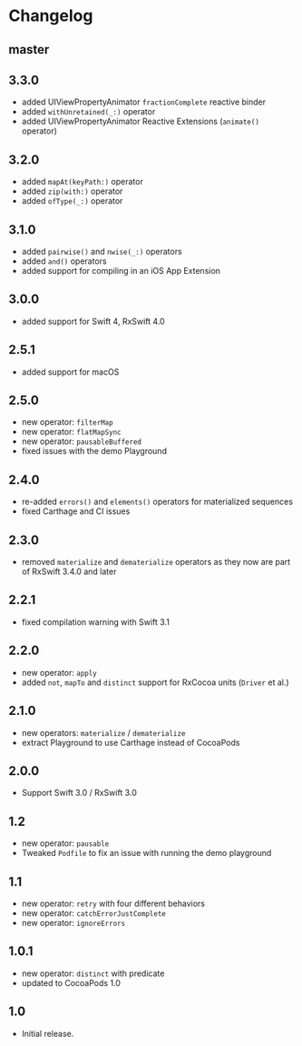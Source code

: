 Changelog
=========

master
-----


3.3.0
-----
- added UIViewPropertyAnimator `fractionComplete` reactive binder
- added `withUnretained(_:)` operator
- added UIViewPropertyAnimator Reactive Extensions (`animate()` operator)

3.2.0
-----
- added `mapAt(keyPath:)` operator
- added `zip(with:)` operator
- added `ofType(_:)` operator

3.1.0
-----
- added `pairwise()` and `nwise(_:)` operators
- added `and()` operators
- added support for compiling in an iOS App Extension

3.0.0
-----
- added support for Swift 4, RxSwift 4.0

2.5.1
-----
- added support for macOS

2.5.0
-----
- new operator: `filterMap`
- new operator: `flatMapSync`
- new operator: `pausableBuffered`
- fixed issues with the demo Playground

2.4.0
-----
- re-added `errors()` and `elements()` operators for materialized sequences
- fixed Carthage and CI issues

2.3.0
-----
- removed `materialize` and `dematerialize` operators as they now are part of RxSwift 3.4.0 and later

2.2.1
-----
- fixed compilation warning with Swift 3.1

2.2.0
-----
- new operator: `apply`
- added `not`, `mapTo` and `distinct` support for RxCocoa units (`Driver` et al.)

2.1.0
-----
- new operators: `materialize` / `dematerialize`
- extract Playground to use Carthage instead of CocoaPods

2.0.0
-----
- Support Swift 3.0 / RxSwift 3.0

1.2
-----
- new operator: `pausable`
- Tweaked `Podfile` to fix an issue with running the demo playground

1.1
-----
- new operator: `retry` with four different behaviors
- new operator: `catchErrorJustComplete`
- new operator: `ignoreErrors`

1.0.1
-----
- new operator: `distinct` with predicate
- updated to CocoaPods 1.0

1.0
-----
- Initial release.
